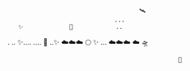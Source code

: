                                          🛰️
                                  ... 
       ✨             🚀            ..   
 .         ..                              ✨....
            ....     💫                        ..✨
        ☁️☁️☁️                      🌕
                            ✨              ...
                       ☁️☁️☁️          ☁️                        🛸
                                    
                                    





                                                    🔭
